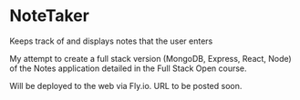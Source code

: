 # NoteTaker
Keeps track of and displays notes that the user enters

My attempt to create a full stack version (MongoDB, Express, React, Node) of the Notes application detailed in the Full Stack Open course.

Will be deployed to the web via Fly.io. URL to be posted soon.
